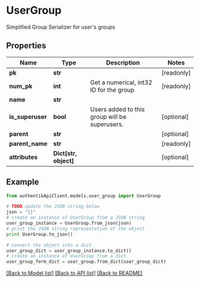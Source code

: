 # UserGroup

Simplified Group Serializer for user's groups

## Properties
Name | Type | Description | Notes
------------ | ------------- | ------------- | -------------
**pk** | **str** |  | [readonly] 
**num_pk** | **int** | Get a numerical, int32 ID for the group | [readonly] 
**name** | **str** |  | 
**is_superuser** | **bool** | Users added to this group will be superusers. | [optional] 
**parent** | **str** |  | [optional] 
**parent_name** | **str** |  | [readonly] 
**attributes** | **Dict[str, object]** |  | [optional] 

## Example

```python
from authentikApiClient.models.user_group import UserGroup

# TODO update the JSON string below
json = "{}"
# create an instance of UserGroup from a JSON string
user_group_instance = UserGroup.from_json(json)
# print the JSON string representation of the object
print UserGroup.to_json()

# convert the object into a dict
user_group_dict = user_group_instance.to_dict()
# create an instance of UserGroup from a dict
user_group_form_dict = user_group.from_dict(user_group_dict)
```
[[Back to Model list]](../README.md#documentation-for-models) [[Back to API list]](../README.md#documentation-for-api-endpoints) [[Back to README]](../README.md)


